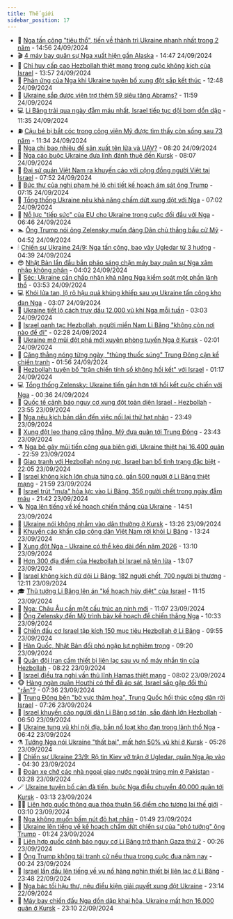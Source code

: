 ```yaml
---
title: Thế giới
sidebar_position: 17
---
```


<!-- dantri-the-gioi:START -->
- 🌋 [Nga tấn công &quot;tiêu thổ&quot;, tiến về thành trì Ukraine nhanh nhất trong 2 năm](https://dantri.com.vn/the-gioi/nga-tan-cong-tieu-tho-tien-ve-thanh-tri-ukraine-nhanh-nhat-trong-2-nam-20240924215241063.htm) - 14:56 24/09/2024
- 🎬 [4 máy bay quân sự Nga xuất hiện gần Alaska](https://dantri.com.vn/the-gioi/4-may-bay-quan-su-nga-xuat-hien-gan-alaska-20240924212947101.htm) - 14:47 24/09/2024
- 🧰 [Chỉ huy cấp cao Hezbollah thiệt mạng trong cuộc không kích của Israel](https://dantri.com.vn/the-gioi/chi-huy-cap-cao-hezbollah-thiet-mang-trong-cuoc-khong-kich-cua-israel-20240924205708707.htm) - 13:57 24/09/2024
- 🌋 [Phản ứng của Nga khi Ukraine tuyên bố xung đột sắp kết thúc](https://dantri.com.vn/the-gioi/phan-ung-cua-nga-khi-ukraine-tuyen-bo-xung-dot-sap-ket-thuc-20240924194301083.htm) - 12:48 24/09/2024
- 🗽 [Ukraine sắp được viện trợ thêm 59 siêu tăng Abrams?](https://dantri.com.vn/the-gioi/ukraine-sap-duoc-vien-tro-them-59-sieu-tang-abrams-20240924182321166.htm) - 11:59 24/09/2024
- 💻 [Li Băng trải qua ngày đẫm máu nhất, Israel tiếp tục dội bom dồn dập](https://dantri.com.vn/the-gioi/li-bang-trai-qua-ngay-dam-mau-nhat-israel-tiep-tuc-doi-bom-don-dap-20240924181052004.htm) - 11:35 24/09/2024
- ⛽️ [Cậu bé bị bắt cóc trong công viên Mỹ được tìm thấy còn sống sau 73 năm](https://dantri.com.vn/the-gioi/cau-be-bi-bat-coc-trong-cong-vien-my-duoc-tim-thay-con-song-sau-73-nam-20240924181812965.htm) - 11:34 24/09/2024
- 🤩 [Nga chi bao nhiêu để sản xuất tên lửa và UAV?](https://dantri.com.vn/the-gioi/nga-chi-bao-nhieu-de-san-xuat-ten-lua-va-uav-20240924142001130.htm) - 08:20 24/09/2024
- 🧐 [Nga cáo buộc Ukraine đưa lính đánh thuê đến Kursk](https://dantri.com.vn/the-gioi/nga-cao-buoc-ukraine-dua-linh-danh-thue-den-kursk-20240924144650881.htm) - 08:07 24/09/2024
- 🎊 [Đại sứ quán Việt Nam ra khuyến cáo với cộng đồng người Việt tại Israel](https://dantri.com.vn/the-gioi/dai-su-quan-viet-nam-ra-khuyen-cao-voi-cong-dong-nguoi-viet-tai-israel-20240924143711638.htm) - 07:52 24/09/2024
- 📝 [Bức thư của nghi phạm hé lộ chi tiết kế hoạch ám sát ông Trump](https://dantri.com.vn/the-gioi/buc-thu-cua-nghi-pham-he-lo-chi-tiet-ke-hoach-am-sat-ong-trump-20240924141105997.htm) - 07:15 24/09/2024
- 🤡 [Tổng thống Ukraine nêu khả năng chấm dứt xung đột với Nga](https://dantri.com.vn/the-gioi/tong-thong-ukraine-neu-kha-nang-cham-dut-xung-dot-voi-nga-20240924114353962.htm) - 07:02 24/09/2024
- 🥷 [Nỗ lực &quot;tiếp sức&quot; của EU cho Ukraine trong cuộc đối đầu với Nga](https://dantri.com.vn/the-gioi/no-luc-tiep-suc-cua-eu-cho-ukraine-trong-cuoc-doi-dau-voi-nga-20240923114354212.htm) - 06:46 24/09/2024
- 🏊 [Ông Trump nói ông Zelensky muốn đảng Dân chủ thắng bầu cử Mỹ](https://dantri.com.vn/the-gioi/ong-trump-noi-ong-zelensky-muon-dang-dan-chu-thang-bau-cu-my-20240924112928050.htm) - 04:52 24/09/2024
- 🕯 [Chiến sự Ukraine 24/9: Nga tấn công, bao vây Ugledar từ 3 hướng](https://dantri.com.vn/the-gioi/chien-su-ukraine-249-nga-tan-cong-bao-vay-ugledar-tu-3-huong-20240924112941197.htm) - 04:39 24/09/2024
- 😎 [Nhật Bản lần đầu bắn pháo sáng chặn máy bay quân sự Nga xâm nhập không phận](https://dantri.com.vn/the-gioi/nhat-ban-lan-dau-ban-phao-sang-chan-may-bay-quan-su-nga-xam-nhap-khong-phan-20240924105005196.htm) - 04:02 24/09/2024
- 🌈 [Séc: Ukraine cần chấp nhận khả năng Nga kiểm soát một phần lãnh thổ](https://dantri.com.vn/the-gioi/sec-ukraine-can-chap-nhan-kha-nang-nga-kiem-soat-mot-phan-lanh-tho-20240924104816627.htm) - 03:53 24/09/2024
- 💻 [Khói lửa tan, lộ rõ hậu quả khủng khiếp sau vụ Ukraine tấn công kho đạn Nga](https://dantri.com.vn/the-gioi/khoi-lua-tan-lo-ro-hau-qua-khung-khiep-sau-vu-ukraine-tan-cong-kho-dan-nga-20240924093803300.htm) - 03:07 24/09/2024
- 🤖 [Ukraine tiết lộ cách truy dấu 12.000 vũ khí Nga mỗi tuần](https://dantri.com.vn/the-gioi/ukraine-tiet-lo-cach-truy-dau-12000-vu-khi-nga-moi-tuan-20240924093426074.htm) - 03:03 24/09/2024
- 🦏 [Israel oanh tạc Hezbollah, người miền Nam Li Băng &quot;không còn nơi nào để đi&quot;](https://dantri.com.vn/the-gioi/israel-oanh-tac-hezbollah-nguoi-mien-nam-li-bang-khong-con-noi-nao-de-di-20240924085046499.htm) - 02:28 24/09/2024
- 🌁 [Ukraine mở mũi đột phá mới xuyên phòng tuyến Nga ở Kursk](https://dantri.com.vn/the-gioi/ukraine-mo-mui-dot-pha-moi-xuyen-phong-tuyen-nga-o-kursk-20240924083309438.htm) - 02:01 24/09/2024
- 🐘 [Căng thẳng nóng từng ngày, &quot;thùng thuốc súng&quot; Trung Đông cận kề chiến tranh](https://dantri.com.vn/the-gioi/cang-thang-nong-tung-ngay-thung-thuoc-sung-trung-dong-can-ke-chien-tranh-20240923182221941.htm) - 01:56 24/09/2024
- 🥷 [Hezbollah tuyên bố &quot;trận chiến tính sổ không hồi kết&quot; với Israel](https://dantri.com.vn/the-gioi/hezbollah-tuyen-bo-tran-chien-tinh-so-khong-hoi-ket-voi-israel-20240924075843568.htm) - 01:17 24/09/2024
- 💻 [Tổng thống Zelensky: Ukraine tiến gần hơn tới hồi kết cuộc chiến với Nga](https://dantri.com.vn/the-gioi/tong-thong-zelensky-ukraine-tien-gan-hon-toi-hoi-ket-cuoc-chien-voi-nga-20240924072928579.htm) - 00:36 24/09/2024
- 🎡 [Quốc tế cảnh báo nguy cơ xung đột toàn diện Israel - Hezbollah](https://dantri.com.vn/the-gioi/quoc-te-canh-bao-nguy-co-xung-dot-toan-dien-israel-hezbollah-20240924064629165.htm) - 23:55 23/09/2024
- 🧰 [Nga nêu kịch bản dẫn đến việc nối lại thử hạt nhân](https://dantri.com.vn/the-gioi/nga-neu-kich-ban-dan-den-viec-noi-lai-thu-hat-nhan-20240924064528323.htm) - 23:49 23/09/2024
- 🥸 [Xung đột leo thang căng thẳng, Mỹ đưa quân tới Trung Đông](https://dantri.com.vn/the-gioi/xung-dot-leo-thang-cang-thang-my-dua-quan-toi-trung-dong-20240924063616168.htm) - 23:43 23/09/2024
- ⚗️ [Nga bẻ gãy mũi tiến công qua biên giới, Ukraine thiệt hại 16.400 quân](https://dantri.com.vn/the-gioi/nga-be-gay-mui-tien-cong-qua-bien-gioi-ukraine-thiet-hai-16400-quan-20240924010752476.htm) - 22:59 23/09/2024
- 🌮 [Giao tranh với Hezbollah nóng rực, Israel ban bố tình trạng đặc biệt](https://dantri.com.vn/the-gioi/giao-tranh-voi-hezbollah-nong-ruc-israel-ban-bo-tinh-trang-dac-biet-20240924050157165.htm) - 22:05 23/09/2024
- 🎃 [Israel không kích lớn chưa từng có, gần 500 người ở Li Băng thiệt mạng](https://dantri.com.vn/the-gioi/israel-khong-kich-lon-chua-tung-co-gan-500-nguoi-o-li-bang-thiet-mang-20240924042325331.htm) - 21:59 23/09/2024
- 💫 [Israel trút &quot;mưa&quot; hỏa lực vào Li Băng, 356 người chết trong ngày đẫm máu](https://dantri.com.vn/the-gioi/israel-trut-mua-hoa-luc-vao-li-bang-356-nguoi-chet-trong-ngay-dam-mau-20240924001102301.htm) - 21:42 23/09/2024
- 🪜 [Nga lên tiếng về kế hoạch chiến thắng của Ukraine](https://dantri.com.vn/the-gioi/nga-len-tieng-ve-ke-hoach-chien-thang-cua-ukraine-20240923214854729.htm) - 14:51 23/09/2024
- 🌋 [Ukraine nói không nhắm vào dân thường ở Kursk](https://dantri.com.vn/the-gioi/ukraine-noi-khong-nham-vao-dan-thuong-o-kursk-20240923195958747.htm) - 13:26 23/09/2024
- 🦏 [Khuyến cáo khẩn cấp công dân Việt Nam rời khỏi Li Băng](https://dantri.com.vn/the-gioi/khuyen-cao-khan-cap-cong-dan-viet-nam-roi-khoi-li-bang-20240923201908158.htm) - 13:24 23/09/2024
- 👀 [Xung đột Nga - Ukraine có thể kéo dài đến năm 2026](https://dantri.com.vn/the-gioi/xung-dot-nga-ukraine-co-the-keo-dai-den-nam-2026-20240923200358128.htm) - 13:10 23/09/2024
- 🧰 [Hơn 300 địa điểm của Hezbollah bị Israel nã tên lửa](https://dantri.com.vn/the-gioi/hon-300-dia-diem-cua-hezbollah-bi-israel-na-ten-lua-20240923194342357.htm) - 13:07 23/09/2024
- 🚀 [Israel không kích dữ dội Li Băng: 182 người chết, 700 người bị thương](https://dantri.com.vn/the-gioi/israel-khong-kich-du-doi-li-bang-182-nguoi-chet-700-nguoi-bi-thuong-20240923190430378.htm) - 12:11 23/09/2024
- 🎓 [Thủ tướng Li Băng lên án &quot;kế hoạch hủy diệt&quot; của Israel](https://dantri.com.vn/the-gioi/thu-tuong-li-bang-len-an-ke-hoach-huy-diet-cua-israel-20240923180841715.htm) - 11:15 23/09/2024
- 🥸 [Nga: Châu Âu cần một cấu trúc an ninh mới](https://dantri.com.vn/the-gioi/nga-chau-au-can-mot-cau-truc-an-ninh-moi-20240923175121917.htm) - 11:07 23/09/2024
- 🦅 [Ông Zelensky đến Mỹ trình bày kế hoạch để chiến thắng Nga](https://dantri.com.vn/the-gioi/ong-zelensky-den-my-trinh-bay-ke-hoach-de-chien-thang-nga-20240923172246627.htm) - 10:33 23/09/2024
- 🤭 [Chiến đấu cơ Israel tập kích 150 mục tiêu Hezbollah ở Li Băng](https://dantri.com.vn/the-gioi/chien-dau-co-israel-tap-kich-150-muc-tieu-hezbollah-o-li-bang-20240923165317046.htm) - 09:55 23/09/2024
- 🤖 [Hàn Quốc, Nhật Bản đối phó ngập lụt nghiêm trọng](https://dantri.com.vn/the-gioi/han-quoc-nhat-ban-doi-pho-ngap-lut-nghiem-trong-20240923154542039.htm) - 09:20 23/09/2024
- 🐲 [Quân đội Iran cấm thiết bị liên lạc sau vụ nổ máy nhắn tin của Hezbollah](https://dantri.com.vn/the-gioi/quan-doi-iran-cam-thiet-bi-lien-lac-sau-vu-no-may-nhan-tin-cua-hezbollah-20240923151520787.htm) - 08:22 23/09/2024
- 🫣 [Israel điều tra nghi vấn thủ lĩnh Hamas thiệt mạng](https://dantri.com.vn/the-gioi/israel-dieu-tra-nghi-van-thu-linh-hamas-thiet-mang-20240923145826255.htm) - 08:02 23/09/2024
- 🐵 [Hàng ngàn quân Houthi có thể đã áp sát, Israel sắp gặp đối thủ &quot;rắn&quot;?](https://dantri.com.vn/the-gioi/hang-ngan-quan-houthi-co-the-da-ap-sat-israel-sap-gap-doi-thu-ran-20240922211146620.htm) - 07:36 23/09/2024
- 🫶 [Trung Đông bên &quot;bờ vực thảm họa&quot;, Trung Quốc hối thúc công dân rời Israel](https://dantri.com.vn/the-gioi/trung-dong-ben-bo-vuc-tham-hoa-trung-quoc-hoi-thuc-cong-dan-roi-israel-20240923142153370.htm) - 07:26 23/09/2024
- 💃 [Israel khuyến cáo người dân Li Băng sơ tán, sắp đánh lớn Hezbollah](https://dantri.com.vn/the-gioi/israel-khuyen-cao-nguoi-dan-li-bang-so-tan-sap-danh-lon-hezbollah-20240923134607393.htm) - 06:50 23/09/2024
- 💫 [Ukraine tung vũ khí nội địa, bắn nổ loạt kho đạn trong lãnh thổ Nga](https://dantri.com.vn/the-gioi/ukraine-tung-vu-khi-noi-dia-ban-no-loat-kho-dan-trong-lanh-tho-nga-20240923133747253.htm) - 06:42 23/09/2024
- ⚗️ [Tướng Nga nói Ukraine &quot;thất bại&quot;, mất hơn 50% vũ khí ở Kursk](https://dantri.com.vn/the-gioi/tuong-nga-noi-ukraine-that-bai-mat-hon-50-vu-khi-o-kursk-20240923114410579.htm) - 05:26 23/09/2024
- 🥷 [Chiến sự Ukraine 23/9: Rộ tin Kiev vỡ trận ở Ugledar, quân Nga ập vào](https://dantri.com.vn/the-gioi/chien-su-ukraine-239-ro-tin-kiev-vo-tran-o-ugledar-quan-nga-ap-vao-20240923092838195.htm) - 04:30 23/09/2024
- 🥸 [Đoàn xe chở các nhà ngoại giao nước ngoài trúng mìn ở Pakistan](https://dantri.com.vn/the-gioi/doan-xe-cho-cac-nha-ngoai-giao-nuoc-ngoai-trung-min-o-pakistan-20240923102055051.htm) - 03:28 23/09/2024
- 🪄 [Ukraine tuyên bố cản đà tiến, buộc Nga điều chuyển 40.000 quân tới Kursk](https://dantri.com.vn/the-gioi/ukraine-tuyen-bo-can-da-tien-buoc-nga-dieu-chuyen-40000-quan-toi-kursk-20240923080859864.htm) - 03:13 23/09/2024
- 🧑‍💻 [Liên hợp quốc thông qua thỏa thuận 56 điểm cho tương lai thế giới](https://dantri.com.vn/the-gioi/lien-hop-quoc-thong-qua-thoa-thuan-56-diem-cho-tuong-lai-the-gioi-20240923095845184.htm) - 03:10 23/09/2024
- 🤭 [Nga không muốn bấm nút đỏ hạt nhân](https://dantri.com.vn/the-gioi/nga-khong-muon-bam-nut-do-hat-nhan-20240923084411171.htm) - 01:49 23/09/2024
- 🗽 [Ukraine lên tiếng về kế hoạch chấm dứt chiến sự của &quot;phó tướng&quot; ông Trump](https://dantri.com.vn/the-gioi/ukraine-len-tieng-ve-ke-hoach-cham-dut-chien-su-cua-pho-tuong-ong-trump-20240923074959032.htm) - 01:24 23/09/2024
- 🤖 [Liên hợp quốc cảnh báo nguy cơ Li Băng trở thành Gaza thứ 2](https://dantri.com.vn/the-gioi/lien-hop-quoc-canh-bao-nguy-co-li-bang-tro-thanh-gaza-thu-2-20240923071349943.htm) - 00:26 23/09/2024
- 🌈 [Ông Trump không tái tranh cử nếu thua trong cuộc đua năm nay](https://dantri.com.vn/the-gioi/ong-trump-khong-tai-tranh-cu-neu-thua-trong-cuoc-dua-nam-nay-20240923072151458.htm) - 00:24 23/09/2024
- 🤩 [Israel lần đầu lên tiếng về vụ nổ hàng nghìn thiết bị liên lạc ở Li Băng](https://dantri.com.vn/the-gioi/israel-lan-dau-len-tieng-ve-vu-no-hang-nghin-thiet-bi-lien-lac-o-li-bang-20240923062348335.htm) - 23:48 22/09/2024
- 🤗 [Nga bác tối hậu thư, nêu điều kiện giải quyết xung đột Ukraine](https://dantri.com.vn/the-gioi/nga-bac-toi-hau-thu-neu-dieu-kien-giai-quyet-xung-dot-ukraine-20240922232442702.htm) - 23:14 22/09/2024
- 🙉 [Máy bay chiến đấu Nga dồn dập khai hỏa, Ukraine mất hơn 16.000 quân ở Kursk](https://dantri.com.vn/the-gioi/may-bay-chien-dau-nga-don-dap-khai-hoa-ukraine-mat-hon-16000-quan-o-kursk-20240923001338238.htm) - 23:10 22/09/2024<!-- dantri-the-gioi:END -->
